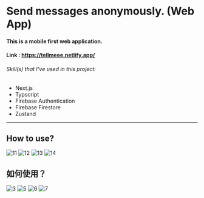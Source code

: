 
# Send messages anonymously. (Web App)

#### This is a mobile first web application.

#### Link : https://tellmeee.netlify.app/

###### Skill(s) that I've used in this project:

- Next.js
- Typscript
- Firebase Authentication
- Firebase Firestore
- Zustand
  
________________________________________________________________________

## How to use?

![11](https://github.com/shaoxuan0916/tellme/assets/94277292/1af5c296-035e-4473-a223-205cd85c2239)
![12](https://github.com/shaoxuan0916/tellme/assets/94277292/7b2ed3d1-88ef-4847-9986-c4cff8d612d2)
![13](https://github.com/shaoxuan0916/tellme/assets/94277292/6bb66dc1-4b17-4b47-85b7-fe14e2959ceb)
![14](https://github.com/shaoxuan0916/tellme/assets/94277292/8a81fdb7-32ec-4269-bbc9-538cc8fad9e7)

## 如何使用？

![3](https://github.com/shaoxuan0916/tellme/assets/94277292/a0f052f8-5fbb-4666-8578-68c076573caf)
![5](https://github.com/shaoxuan0916/tellme/assets/94277292/9febcb17-3f4a-4979-b905-4b8b87fc1728)
![6](https://github.com/shaoxuan0916/tellme/assets/94277292/b12cee4b-5c6e-439f-9c88-0a4d81317f31)
![7](https://github.com/shaoxuan0916/tellme/assets/94277292/73773927-ed99-4ad1-83c1-73f246341f6c)

